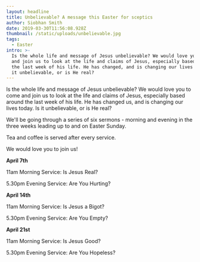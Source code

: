 ```yaml
---
layout: headline
title: Unbelievable? A message this Easter for sceptics
author: Siobhan Smith
date: 2019-03-30T11:56:08.928Z
thumbnail: /static/uploads/unbelievable.jpg
tags:
  - Easter
intro: >-
  Is the whole life and message of Jesus unbelievable? We would love you to come
  and join us to look at the life and claims of Jesus, especially based around
  the last week of his life. He has changed, and is changing our lives today. Is
  it unbelievable, or is He real?
---
```

Is the whole life and message of Jesus unbelievable? We would love you to come and join us to look at the life and claims of Jesus, especially based around the last week of his life. He has changed us, and is changing our lives today. Is it unbelievable, or is He real?

We'll be going through a series of six sermons - morning and evening in the three weeks leading up to and on Easter Sunday.

Tea and coffee is served after every service.

We would love you to join us!

**April 7th**

11am Morning Service: Is Jesus Real?

5.30pm Evening Service: Are You Hurting?

**April 14th**

11am Morning Service: Is Jesus a Bigot?

5.30pm Evening Service: Are You Empty?

**April 21st**

11am Morning Service: Is Jesus Good?

5.30pm Evening Service: Are You Hopeless?
